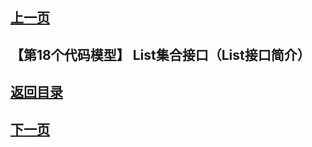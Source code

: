 ## [上一页](course129)
##  【第18个代码模型】 List集合接口（List接口简介）






## [返回目录](https://wuchengcheng110120.github.io/aliyunjava3/list)
## [下一页](course131)












